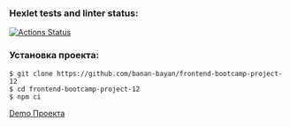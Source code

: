 ### Hexlet tests and linter status:
[![Actions Status](https://github.com/banan-bayan/frontend-bootcamp-project-12/workflows/hexlet-check/badge.svg)](https://github.com/banan-bayan/frontend-bootcamp-project-12/actions)

### Установка проекта:

```
$ git clone https://github.com/banan-bayan/frontend-bootcamp-project-12
$ cd frontend-bootcamp-project-12
$ npm ci
```

[Demo Проекта](https://frontend-bootcamp-project-12-production-bf17.up.railway.app/)